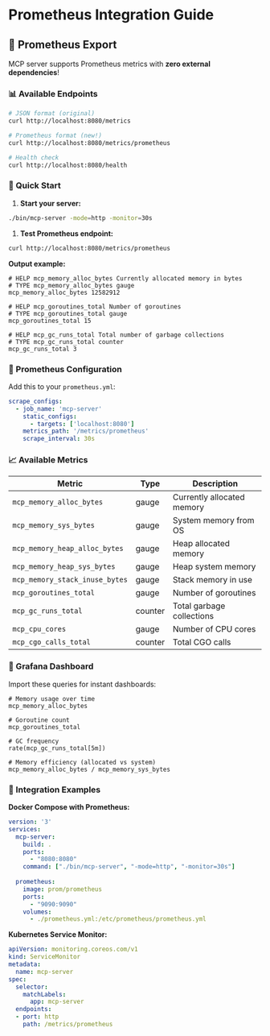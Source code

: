 # Prometheus Integration Guide

## 🎯 Prometheus Export

MCP server supports Prometheus metrics with **zero external dependencies**!

### 📊 Available Endpoints

```bash
# JSON format (original)
curl http://localhost:8080/metrics

# Prometheus format (new!)
curl http://localhost:8080/metrics/prometheus

# Health check
curl http://localhost:8080/health
```

### 🚀 Quick Start

1. **Start your server:**

```bash
./bin/mcp-server -mode=http -monitor=30s
```

1. **Test Prometheus endpoint:**

```bash
curl http://localhost:8080/metrics/prometheus
```

**Output example:**

```shell
# HELP mcp_memory_alloc_bytes Currently allocated memory in bytes
# TYPE mcp_memory_alloc_bytes gauge
mcp_memory_alloc_bytes 12582912

# HELP mcp_goroutines_total Number of goroutines
# TYPE mcp_goroutines_total gauge
mcp_goroutines_total 15

# HELP mcp_gc_runs_total Total number of garbage collections
# TYPE mcp_gc_runs_total counter
mcp_gc_runs_total 3
```

### 🔧 Prometheus Configuration

Add this to your `prometheus.yml`:

```yaml
scrape_configs:
  - job_name: 'mcp-server'
    static_configs:
      - targets: ['localhost:8080']
    metrics_path: '/metrics/prometheus'
    scrape_interval: 30s
```

### 📈 Available Metrics

| Metric | Type | Description |
|--------|------|-------------|
| `mcp_memory_alloc_bytes` | gauge | Currently allocated memory |
| `mcp_memory_sys_bytes` | gauge | System memory from OS |
| `mcp_memory_heap_alloc_bytes` | gauge | Heap allocated memory |
| `mcp_memory_heap_sys_bytes` | gauge | Heap system memory |
| `mcp_memory_stack_inuse_bytes` | gauge | Stack memory in use |
| `mcp_goroutines_total` | gauge | Number of goroutines |
| `mcp_gc_runs_total` | counter | Total garbage collections |
| `mcp_cpu_cores` | gauge | Number of CPU cores |
| `mcp_cgo_calls_total` | counter | Total CGO calls |

### 🎨 Grafana Dashboard

Import these queries for instant dashboards:

```promql
# Memory usage over time
mcp_memory_alloc_bytes

# Goroutine count
mcp_goroutines_total

# GC frequency
rate(mcp_gc_runs_total[5m])

# Memory efficiency (allocated vs system)
mcp_memory_alloc_bytes / mcp_memory_sys_bytes
```

### 🔄 Integration Examples

**Docker Compose with Prometheus:**

```yaml
version: '3'
services:
  mcp-server:
    build: .
    ports:
      - "8080:8080"
    command: ["./bin/mcp-server", "-mode=http", "-monitor=30s"]
  
  prometheus:
    image: prom/prometheus
    ports:
      - "9090:9090"
    volumes:
      - ./prometheus.yml:/etc/prometheus/prometheus.yml
```

**Kubernetes Service Monitor:**

```yaml
apiVersion: monitoring.coreos.com/v1
kind: ServiceMonitor
metadata:
  name: mcp-server
spec:
  selector:
    matchLabels:
      app: mcp-server
  endpoints:
  - port: http
    path: /metrics/prometheus
```
